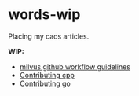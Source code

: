 # words-wip

Placing my caos articles.

**WIP:**

- [milvus github workflow guidelines](milvus/milvus-github-workflow-guidelines.md)
- [Contributing cpp](milvus/CONTRIBUTING_CPP.md)
- [Contributing go](milvus/CONTRIBUTING_GOLANG.md)
